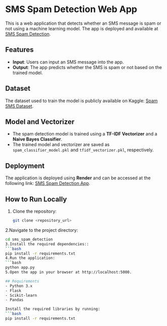 # SMS Spam Detection Web App
This is a web application that detects whether an SMS message is spam or not using a machine learning model. The app is deployed and available at [SMS Spam Detection](https://sms-spam-8r68.onrender.com).
## Features
- **Input**: Users can input an SMS message into the app.
- **Output**: The app predicts whether the SMS is spam or not based on the trained model.
## Dataset
The dataset used to train the model is publicly available on Kaggle: [Spam SMS Dataset](https://www.kaggle.com/datasets/tmehul/spamcsv).

## Model and Vectorizer
- The spam detection model is trained using a **TF-IDF Vectorizer** and a **Naive Bayes Classifier**.
- The trained model and vectorizer are saved as `spam_classifier_model.pkl` and `tfidf_vectorizer.pkl`, respectively.

## Deployment
The application is deployed using **Render** and can be accessed at the following link: [SMS Spam Detection App](https://sms-spam-8r68.onrender.com).

## How to Run Locally
1. Clone the repository:
   ```bash
   git clone <repository_url>
2.Navigate to the project directory:
 ```bash
 cd sms_spam_detection
3.Install the required dependencies::
```bash
 pip install -r requirements.txt
4.Run the application:
```bash
 python app.py
5.Open the app in your browser at http://localhost:5000.

## Requirements
- Python 3.x
- Flask
- Scikit-learn
- Pandas

Install the required libraries by running:
```bash
pip install -r requirements.txt



